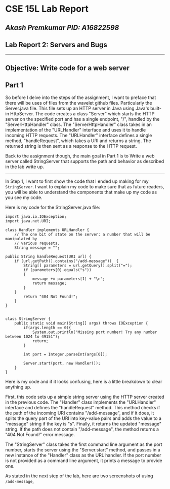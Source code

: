 # CSE 15L Lab Report  
*Akash Premkumar*
*PID: A16822598*
---
## Lab Report 2: Servers and Bugs 
---
Objective: Write code for a web server
---
**Part 1**
---
So before I delve into the steps of the assignment, I want to preface that there will be uses of files from the wavelet github files. Particularly the Server.java file. This file sets up an HTTP server in Java using Java's built-in HttpServer. The code creates a class "Server" which starts the HTTP server on the specified port and has a single endpoint, "/", handled by the "ServerHttpHandler" class. The "ServerHttpHandler" class takes in an implementation of the "URLHandler" interface and uses it to handle incoming HTTP requests. The "URLHandler" interface defines a single method, "handleRequest", which takes a URI and returns a string. The returned string is then sent as a response to the HTTP request. 

Back to the assignment though, the main goal in Part 1 is to Write a web server called StringServer that supports the path and behavior as described in the lab write up. 

---
In Step 1, I want to first show the code that I ended up making for my `StringServer`. I want to explain my code to make sure that as future readers, you will be able to understand the components that make up my code as you see my code. 

Here is my code for the StringServer.java file:
```
import java.io.IOException;
import java.net.URI;

class Handler implements URLHandler {
    // The one bit of state on the server: a number that will be manipulated by
    // various requests.
    String message = "";

public String handleRequest(URI url) {
    if (url.getPath().contains("/add-message"))  {
        String[] parameters = url.getQuery().split("=");
        if (parameters[0].equals("s")) 
        {
            message += parameters[1] + "\n";
            return message;
        } 
    } 
        return "404 Not Found!";
    }
}


class StringServer {
    public static void main(String[] args) throws IOException {
        if(args.length == 0){
            System.out.println("Missing port number! Try any number between 1024 to 49151");
            return;
        }

        int port = Integer.parseInt(args[0]);

        Server.start(port, new Handler());
    }
}

```

Here is my code and if it looks confusing, here is a little breakdown to clear anything up. 

First, this code sets up a simple string server using the HTTP server created in the previous code. The "Handler" class implements the "URLHandler" interface and defines the "handleRequest" method. This method checks if the path of the incoming URI contains "/add-message", and if it does, it splits the query part of the URI into key-value pairs and adds the value to a "message" string if the key is "s". Finally, it returns the updated "message" string. If the path does not contain "/add-message", the method returns a "404 Not Found!" error message.

The "StringServer" class takes the first command line argument as the port number, starts the server using the "Server.start" method, and passes in a new instance of the "Handler" class as the URL handler. If the port number is not provided as a command line argument, it prints a message to provide one.


As stated in the next step of the lab, here are two screenshots of using `/add-message`, 
